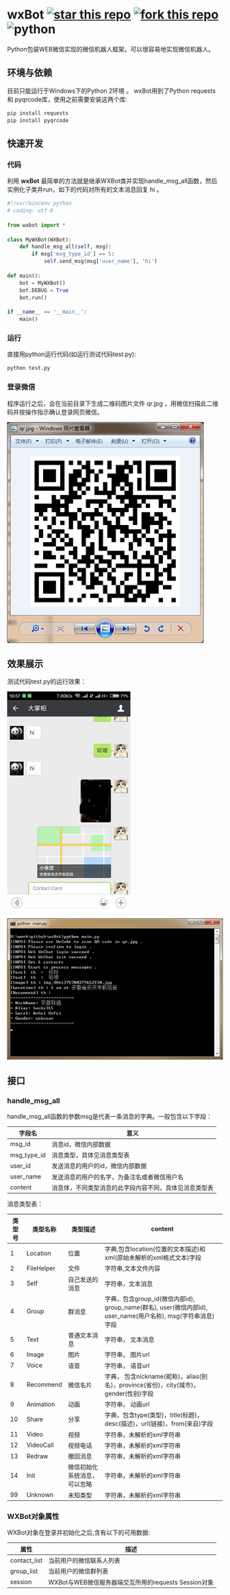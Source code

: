 # wxBot [![star this repo](http://github-svg-buttons.herokuapp.com/star.svg?user=liuwons&repo=wxBot&style=flat&background=1081C1)](http://github.com/liuwons/wxBot) [![fork this repo](http://github-svg-buttons.herokuapp.com/fork.svg?user=liuwons&repo=wxBot&style=flat&background=1081C1)](http://github.com/liuwons/wxBot/fork) ![python](https://img.shields.io/badge/python-2.7-ff69b4.svg)

Python包装WEB微信实现的微信机器人框架。可以很容易地实现微信机器人。

## 环境与依赖

目前只能运行于Windows下的Python 2环境 。
wxBot用到了Python requests 和 pyqrcode库，使用之前需要安装这两个库:

```bash
pip install requests
pip install pyqrcode
```

## 快速开发
### 代码

利用 **wxBot** 最简单的方法就是继承WXBot类并实现handle_msg_all函数，然后实例化子类并run，如下的代码对所有的文本消息回复 hi 。
```python
#!/usr/bin/env python
# coding: utf-8

from wxbot import *

class MyWXBot(WXBot):
    def handle_msg_all(self, msg):
        if msg['msg_type_id'] == 5:
            self.send_msg(msg['user_name'], 'hi')

def main():
    bot = MyWXBot()
    bot.DEBUG = True
    bot.run()

if __name__ == '__main__':
    main()
```

### 运行

直接用python运行代码(如运行测试代码test.py):

``` python
python test.py
```

### 登录微信

程序运行之后，会在当前目录下生成二维码图片文件 qr.jpg ，用微信扫描此二维码并按操作指示确认登录网页微信。


![1](img/1.png)

## 效果展示

测试代码test.py的运行效果：

![向机器人发送消息](img/send_msg.png)

![后台](img/backfront.jpg)

## 接口
### handle_msg_all

handle_msg_all函数的参数msg是代表一条消息的字典。一般包含以下字段：

| 字段名 | 意义 |
| ----- | --- |
| msg_id | 消息id，微信内部数据 |
| msg_type_id | 消息类型，具体见消息类型表 |
| user_id | 发送消息的用户的id，微信内部数据 |
| user_name | 发送消息的用户的名字，为备注名或者微信用户名 |
| content | 消息体，不同类型消息的此字段内容不同，具体见消息类型表 |

消息类型表：

| 类型号 | 类型名称 | 类型描述 | content |
| ------ | ------- | --- | -------- |
| 1 | Location | 位置 | 字典,包含location(位置的文本描述)和xml(原始未解析的xml格式文本)字段 |
| 2 | FileHelper | 文件 | 字符串,文本文件内容 |
| 3 | Self | 自己发送的消息 | 字符串，文本消息 |
| 4 | Group | 群消息 | 字典，包含group_id(微信内部id), group_name(群名), user(微信内部id), user_name(用户名称), msg(字符串消息)字段 |
| 5 | Text | 普通文本消息 | 字符串， 文本消息 |
| 6 | Image | 图片 | 字符串， 图片url |
| 7 | Voice | 语音 | 字符串， 语音url |
| 8 | Recommend | 微信名片 | 字典， 包含nickname(昵称)，alias(别名)，province(省份)，city(城市)， gender(性别)字段 |
| 9 | Animation | 动画 | 字符串， 动画url |
| 10 | Share | 分享 | 字典，包含type(类型)，title(标题)，desc(描述)，url(链接)，from(来自)字段 |
| 11 | Video | 视频 | 字符串，未解析的xml字符串 |
| 12 | VideoCall | 视频电话 | 字符串，未解析的xml字符串 |
| 13 | Redraw | 撤回消息 | 字符串，未解析的xml字符串 |
| 14 | Init | 微信初始化系统消息，可以忽略 | 字符串，未解析的xml字符串 |
| 99 | Unknown | 未知类型 | 字符串，未解析的xml字符串 |

### WXBot对象属性

WXBot对象在登录并初始化之后,含有以下的可用数据:

| 属性 | 描述 |
| ---- | ---- |
| contact_list | 当前用户的微信联系人列表 |
| group_list | 当前用户的微信群列表 |
| session | WXBot与WEB微信服务器端交互所用的requests Session对象 |
